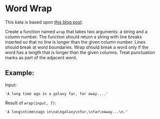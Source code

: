# Word Wrap

This kata is based upon
[this blog post](http://thecleancoder.blogspot.com/2010/10/craftsman-62-dark-path.html).

Create a function named `wrap` that takes two arguments: a string and a column
number. The function should return a string with line breaks inserted so that no
line is longer than the given column number. Lines should break at word
boundaries. Wrap should break a word only if the word has a length that is
longer than the given columns. Treat punctuation marks as part of the adjacent
word.

## Example:

Input:

```
'A long time ago in a galaxy far, far away....'
```

Result of `wrap(input, 7)`:

```
'A long\ntime\nago in\na\ngalaxy\nfar,\nfar\naway...\n.'
```
